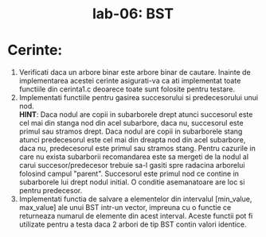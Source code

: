<h1 align="center">
    lab-06: BST
  </h1>

<h1> Cerinte: </h1>
    <ol>
    <li> Verificati daca un arbore binar este arbore binar de cautare. Inainte de implementarea acestei cerinte asigurati-va ca ati implementat toate functiile din cerinta1.c deoarece toate sunt folosite pentru testare. </li>
    <li> Implementati functiile pentru gasirea succesorului si predecesorului unui nod. </li>
    <b>HINT</b>: Daca nodul are copii in subarborele drept atunci succesorul este cel mai din stanga nod din acel subarbore, daca nu, succesorul este primul sau stramos drept. Daca nodul are copii in subarborele stang atunci predecesorul este cel mai din dreapta nod din acel subarbore, daca nu, predecesorul este primul sau stramos stang. Pentru cazurile in care nu exista subarborii recomandarea este sa mergeti de la nodul al carui succesor/predecesor trebuie sa-l gasiti spre radacina arborelui folosind campul "parent". Succesorul este primul nod ce contine in subarborele lui drept nodul initial. O conditie asemanatoare are loc si pentru predecesor.
    <li> Implementati functia de salvare a elementelor din intervalul [min_value, max_value] ale unui BST intr-un vector, impreuna cu o functie ce returneaza numarul de elemente din acest interval. Aceste functii pot fi utilizate pentru a testa daca 2 arbori de tip BST contin valori identice. </li>
    </ol>

